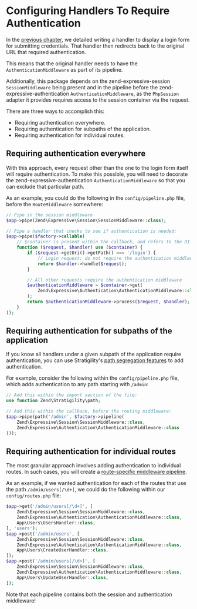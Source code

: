 # Configuring Handlers To Require Authentication

In the [previous chapter](login-handler.md), we detailed writing a handler to
display a login form for submitting credentials. That handler then redirects
back to the original URL that required authentication.

This means that the original handler needs to have the
`AuthenticationMiddleware` as part of its pipeline.

Additionally, this package depends on the zend-expressive-session
`SessionMiddleware` being present and in the pipeline before the
zend-expressive-authentication `AuthenticationMiddleware`, as the `PhpSession`
adapter it provides requires access to the session container via the request.

There are three ways to accomplish this:

- Requiring authentication everywhere.
- Requiring authentication for subpaths of the application.
- Requiring authentication for individual routes.

## Requiring authentication everywhere

With this approach, every request other than the one to the login form itself
will require authentication. To make this possible, you will need to decorate
the zend-expressive-authentication `AuthenticationMiddleware` so that you can
exclude that particular path.

As an example, you could do the following in the `config/pipeline.php` file,
before the `RouteMiddleware` somewhere:

```php
// Pipe in the session middleware
$app->pipe(Zend\Expressive\Session\SessionMiddleware::class);

// Pipe a handler that checks to see if authentication is needed:
$app->pipe($factory->callable(
    // $container is present within the callback, and refers to the DI container.
    function ($request, $handler) use ($container) {
        if ($request->getUri()->getPath() === '/login') {
            // Login request; do not require the authentication middleware
            return $handler->handle($request);
        }

        // All other requests require the authentication middleware
        $authenticationMiddleware = $container->get(
            Zend\Expressive\Authentication\AuthenticationMiddleware::class
        );
        return $authenticationMiddleware->process($request, $handler);
    }
));
```

## Requiring authentication for subpaths of the application

If you know all handlers under a given subpath of the application require
authentication, you can use Stratigility's [path segregation features](https://docs.zendframework.com/zend-stratigility/v3/api/#path)
to add authentication.

For example, consider the following within the `config/pipeline.php` file, which
adds authentication to any path starting with `/admin`:

```php
// Add this within the import section of the file:
use function Zend\Stratigility\path;

// Add this within the callback, before the routing middleware:
$app->pipe(path('/admin', $factory->pipeline(
    Zend\Expressive\Session\SessionMiddleware::class,
    Zend\Expressive\Authentication\AuthenticationMiddleware::class
)));
```

## Requiring authentication for individual routes

The most granular approach involves adding authentication to individual routes.
In such cases, you will create a [route-specific middleware
pipeline](https://docs.zendframework.com/zend-expressive/v3/cookbook/route-specific-pipeline/).

As an example, if we wanted authentication for each of the routes that use the
path `/admin/users[/\d+]`, we could do the following within our
`config/routes.php` file:

```php
$app->get('/admin/users[/\d+]', [
    Zend\Expressive\Session\SessionMiddleware::class,
    Zend\Expressive\Authentication\AuthenticationMiddleware::class,
    App\Users\UsersHandler::class,
], 'users');
$app->post('/admin/users', [
    Zend\Expressive\Session\SessionMiddleware::class,
    Zend\Expressive\Authentication\AuthenticationMiddleware::class,
    App\Users\CreateUserHandler::class,
]);
$app->post('/admin/users[/\d+]', [
    Zend\Expressive\Session\SessionMiddleware::class,
    Zend\Expressive\Authentication\AuthenticationMiddleware::class,
    App\Users\UpdateUserHandler::class,
]);
```

Note that each pipeline contains both the session and authentication middleware!
